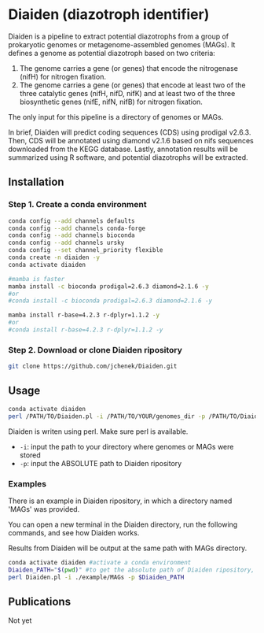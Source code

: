 Diaiden (diazotroph identifier)
=======

Diaiden is a pipeline to extract potential diazotrophs from a group of prokaryotic genomes or metagenome-assembled genomes (MAGs). It defines a genome as potential diazotroph based on two criteria:

1. The genome carries a gene (or genes) that encode the nitrogenase (nifH) for nitrogen fixation.
2. The genome carries a gene (or genes) that encode at least two of the three catalytic genes (nifH, nifD, nifK) and at least two of the three biosynthetic genes (nifE, nifN, nifB) for nitrogen fixation.

The only input for this pipeline is a directory of genomes or MAGs.

In brief, Diaiden will predict coding sequences (CDS) using prodigal v2.6.3. Then, CDS will be annotated using diamond v2.1.6 based on nifs sequences downloaded from the KEGG database. Lastly, annotation results will be summarized using R software, and potential diazotrophs will be extracted.

Installation
---------------

### Step 1. Create a conda environment
```sh
conda config --add channels defaults
conda config --add channels conda-forge
conda config --add channels bioconda
conda config --add channels ursky
conda config --set channel_priority flexible
conda create -n diaiden -y
conda activate diaiden

#mamba is faster
mamba install -c bioconda prodigal=2.6.3 diamond=2.1.6 -y
#or
#conda install -c bioconda prodigal=2.6.3 diamond=2.1.6 -y

mamba install r-base=4.2.3 r-dplyr=1.1.2 -y
#or
#conda install r-base=4.2.3 r-dplyr=1.1.2 -y
```

### Step 2. Download or clone Diaiden ripository
```sh
git clone https://github.com/jchenek/Diaiden.git
```

Usage
-----

```sh
conda activate diaiden
perl /PATH/TO/Diaiden.pl -i /PATH/TO/YOUR/genomes_dir -p /PATH/TO/Diaiden_dir
```

Diaiden is writen using perl. Make sure perl is available.
- `-i`: input the path to your directory where genomes or MAGs were stored
- `-p`: input the ABSOLUTE path to Diaiden ripository

### Examples

There is an example in Diaiden ripository, in which a directory named 'MAGs' was provided.

You can open a new terminal in the Diaiden directory, run the following commands, and see how Diaiden works.

Results from Diaiden will be output at the same path with MAGs directory.

```sh
conda activate diaiden #activate a conda environment
Diaiden_PATH="$(pwd)" #to get the absolute path of Diaiden ripository, you don't need to do this when you are running your data
perl Diaiden.pl -i ./example/MAGs -p $Diaiden_PATH
```

Publications
------------

Not yet
